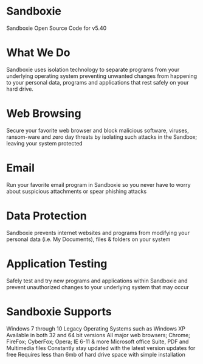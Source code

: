 # Sandboxie
Sandboxie Open Source Code for v5.40

# What We Do
Sandboxie uses isolation technology to separate programs from your underlying operating system preventing unwanted changes from happening to your personal data, programs and applications that rest safely on your hard drive.

# Web Browsing
Secure your favorite web browser and block malicious software, viruses, ransom-ware and zero day threats by isolating such attacks in the Sandbox; leaving your system protected

# Email
Run your favorite email program in Sandboxie so you never have to worry about suspicious attachments or spear phishing attacks

# Data Protection
Sandboxie prevents internet websites and programs from modifying your personal data (i.e. My Documents), files & folders on your system

# Application Testing
Safely test and try new programs and applications within Sandboxie and prevent unauthorized changes to your underlying system that may occur

# Sandboxie Supports
Windows 7 through 10
Legacy Operating Systems such as Windows XP
Available in both 32 and 64 bit versions
All major web browsers; Chrome; FireFox; CyberFox; Opera; IE 6-11 & more
Microsoft office Suite, PDF and Multimedia files
Constantly stay updated with the latest version updates for free
Requires less than 6mb of hard drive space with simple installation
